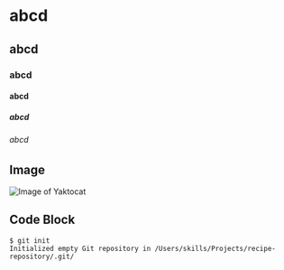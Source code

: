 # abcd
## abcd
### abcd
#### abcd
##### abcd
###### abcd
## Image
![Image of Yaktocat](https://octodex.github.com/images/yaktocat.png)

## Code Block
```
$ git init
Initialized empty Git repository in /Users/skills/Projects/recipe-repository/.git/
```
